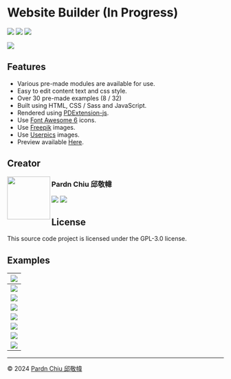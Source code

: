 # Website Builder (In Progress)

![](https://img.shields.io/github/repo-size/pardnchiu/website-builder?label=Size) ![](https://img.shields.io/github/license/pardnchiu/website-builder?label=License) ![](https://img.shields.io/badge/Creator-Pardn%20Chiu%20邱敬幃-A374BF)

![](https://pardnchiu.github.io/image/github/website-builder/preview.jpg)

## Features

- Various pre-made modules are available for use.
- Easy to edit content text and css style.
- Over 30 pre-made examples (8 / 32)
- Built using HTML, CSS / Sass and JavaScript.
- Rendered using [PDExtension-js](https://github.com/pardnchiu/PDExtension-js).
- Use [Font Awesome 6](https://fontawesome.com/v6/search) icons.
- Use [Freepik](https://www.freepik.com/) images.
- Use [Userpics](https://userpics.craftwork.design) images.
- Preview available [Here](https://pardnchiu.github.io/website-builder).

## Creator

<a href="https://pardnchiu.github.io">
<img src=https://pardnchiu.github.io/image/head-s.jpg align=left width=100 height=100>
</a>

### Pardn Chiu 邱敬幃

[![](https://pardnchiu.github.io/image/mail.svg)](mailto:mail@pardn.ltd) [![](https://skillicons.dev/icons?i=linkedin)](https://linkedin.com/in/pardnchiu) 

## License

This source code project is licensed under the GPL-3.0 license.

## Examples

| ![](https://pardnchiu.github.io/image/github/website-builder/preview/template/full/008.jpg) | 
| - |
| ![](https://pardnchiu.github.io/image/github/website-builder/preview/template/full/007.jpg) | 
| ![](https://pardnchiu.github.io/image/github/website-builder/preview/template/full/006.jpg) | 
| ![](https://pardnchiu.github.io/image/github/website-builder/preview/template/full/005.jpg) | 
| ![](https://pardnchiu.github.io/image/github/website-builder/preview/template/full/004.jpg) | 
| ![](https://pardnchiu.github.io/image/github/website-builder/preview/template/full/003.jpg) |
| ![](https://pardnchiu.github.io/image/github/website-builder/preview/template/full/002.jpg) | 
| ![](https://pardnchiu.github.io/image/github/website-builder/preview/template/full/001.jpg) |

***

©️ 2024 [Pardn Chiu 邱敬幃](https://linkedin.com/in/pardnchiu)

